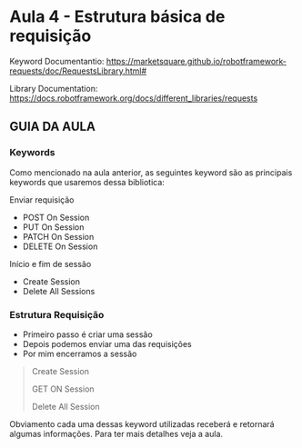# Aula 4 - Estrutura básica de requisição

Keyword Documentantio: https://marketsquare.github.io/robotframework-requests/doc/RequestsLibrary.html#

Library Documentation: https://docs.robotframework.org/docs/different_libraries/requests

## GUIA DA AULA

### Keywords
Como mencionado na aula anterior, as seguintes keyword são as principais keywords que usaremos dessa bibliotica:

Enviar requisição
- POST On Session
- PUT On Session
- PATCH On Session
- DELETE On Session

Início e fim de sessão
- Create Session
- Delete All Sessions

### Estrutura Requisição

- Primeiro passo é criar uma sessão 
- Depois podemos enviar uma das requisições
- Por mim encerramos a sessão

>   Create Session
>
>   GET ON Session
>   
>   Delete All Session

Obviamento cada uma dessas keyword utilizadas receberá e retornará algumas informações. Para ter mais detalhes veja a aula.
